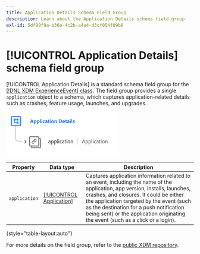 ```yaml
---
title: Application Details Schema Field Group
description: Learn about the Application Details schema field group.
exl-id: 5df99f9a-b36a-4c2b-a4a4-d3cf054f09b8
---
```

# [!UICONTROL Application Details] schema field group

[!UICONTROL Application Details] is a standard schema field group for the [[!DNL XDM ExperienceEvent] class](../../classes/experienceevent.md). The field group provides a single `application` object to a schema, which captures application-related details such as crashes, feature usage, launches, and upgrades.

![](../../images/field-groups/application-details.png)

| Property | Data type | Description |
| --- | --- | --- |
| `application` | [[!UICONTROL Application]](../../data-types/financial-account.md) | Captures application information related to an event, including the name of the application, app version, installs, launches, crashes, and closures. It could be either the application targeted by the event (such as the destination for a push notification being sent) or the application originating the event (such as a click or a login). |

{style="table-layout:auto"}

For more details on the field group, refer to the [public XDM repository](https://github.com/adobe/xdm/blob/master/docs/reference/fieldgroups/experience-event/experienceevent-application.schema.json).

